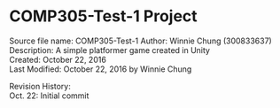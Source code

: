 # COMP305-Test-1 Project

Source file name: COMP305-Test-1 
Author: Winnie Chung (300833637)  
Description: A simple platformer game created in Unity  
Created: October 22, 2016  
Last Modified: October 22, 2016 by Winnie Chung  
  
Revision History:  
Oct. 22: Initial commit  